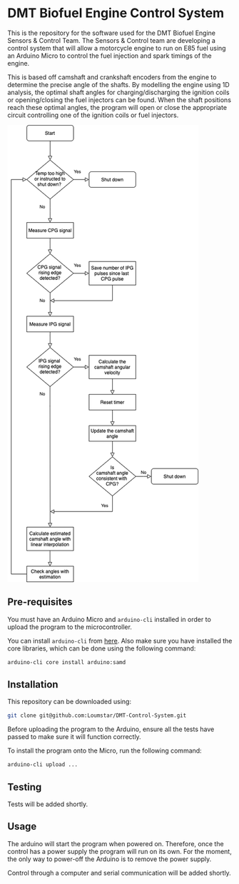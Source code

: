 # DMT Biofuel Engine Control System

This is the repository for the software used for the DMT Biofuel Engine Sensors & Control Team. The Sensors & Control team are developing a control system that will allow a motorcycle engine to run on E85 fuel using an Arduino Micro to control the fuel injection and spark timings of the engine.

This is based off camshaft and crankshaft encoders from the engine to determine the precise angle of the shafts. By modelling the engine using 1D analysis, the optimal shaft angles for charging/discharging the ignition coils or opening/closing the fuel injectors can be found. When the shaft positions reach these optimal angles, the program will open or close the appropriate circuit controlling one of the ignition coils or fuel injectors.

![Control System main loop flowchart](./main_flowchart.png)

## Pre-requisites

You must have an Arduino Micro and `arduino-cli` installed in order to upload the program to the microcontroller.

You can install `arduino-cli` from [here](https://www.arduino.cc/pro/cli). Also make sure you have installed the core libraries, which can be done using the following command:

```bash
arduino-cli core install arduino:samd
```

## Installation

This repository can be downloaded using:

```bash
git clone git@github.com:Loumstar/DMT-Control-System.git
```

Before uploading the program to the Arduino, ensure all the tests have passed to make sure it will function correctly.

To install the program onto the Micro, run the following command:

```bash
arduino-cli upload ...
```

## Testing

Tests will be added shortly.

## Usage

The arduino will start the program when powered on. Therefore, once the control has a power supply the program will run on its own. For the moment, the only way to power-off the Arduino is to remove the power supply.

Control through a computer and serial communication will be added shortly.
